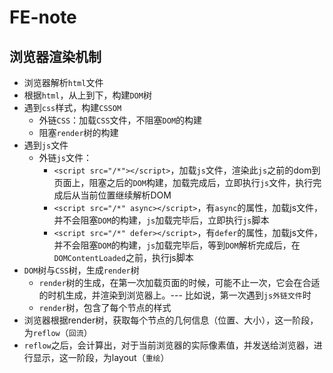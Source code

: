# FE-note

## 浏览器渲染机制

+ 浏览器解析`html`文件
+ 根据`html`，从上到下，构建`DOM`树
+ 遇到`css`样式，构建`CSSOM`
   + 外链`CSS`：加载`CSS`文件，不阻塞`DOM`的构建
   + 阻塞`render`树的构建
+ 遇到`js`文件
   + 外链`js`文件：
      + `<script src="/*"></script>`，加载`js`文件，渲染此`js`之前的dom到页面上，阻塞之后的`DOM`构建，加载完成后，立即执行`js`文件，执行完成后从当前位置继续解析DOM
      + `<script src="/*" async></script>`，有`async`的属性，加载js文件，并不会阻塞`DOM`的构建，`js`加载完毕后，立即执行`js`脚本
      + `<script src="/*" defer></script>`，有`defer`的属性，加载js文件，并不会阻塞`DOM`的构建，`js`加载完毕后，等到`DOM`解析完成后，在`DOMContentLoaded`之前，执行js脚本
+ `DOM`树与`CSS`树，生成`render`树
   + `render`树的生成，在第一次加载页面的时候，可能不止一次，它会在合适的时机生成，并渲染到浏览器上。--- 比如说，第一次遇到`js外链文件`时
   + `render`树，包含了每个节点的样式
+ 浏览器根据render树，获取每个节点的几何信息（位置、大小），这一阶段，为`reflow`（`回流`）
+ `reflow`之后，会计算出，对于当前浏览器的实际像素值，并发送给浏览器，进行显示，这一阶段，为layout（`重绘`）
